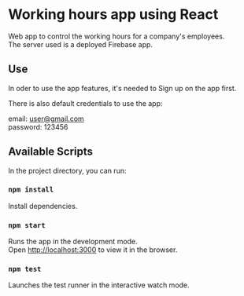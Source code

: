 # Working hours app using React
Web app to control the working hours for a company's employees.\
The server used is a deployed Firebase app.

## Use
In oder to use the app features, it's needed to Sign up on the app first.

There is also default credentials to use the app:

email: user@gmail.com\
password: 123456

## Available Scripts

In the project directory, you can run:

### `npm install`

Install dependencies.

### `npm start`

Runs the app in the development mode.\
Open [http://localhost:3000](http://localhost:3000) to view it in the browser.


### `npm test`

Launches the test runner in the interactive watch mode.
